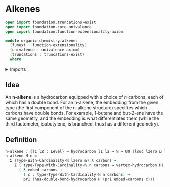 # Alkenes

```agda
open import foundation.truncations-exist
open import foundation-core.univalence
open import foundation.function-extensionality-axiom

module organic-chemistry.alkenes
  (funext : function-extensionality)
  (univalence : univalence-axiom)
  (truncations : truncations-exist)
  where
```

<details><summary>Imports</summary>

```agda
open import elementary-number-theory.natural-numbers

open import foundation.dependent-pair-types
open import foundation.embeddings funext
open import foundation.universe-levels

open import organic-chemistry.hydrocarbons funext univalence truncations
open import organic-chemistry.saturated-carbons funext univalence truncations

open import univalent-combinatorics.finite-types funext univalence truncations
```

</details>

## Idea

An **n-alkene** is a hydrocarbon equipped with a choice of $n$ carbons, each of
which has a double bond. For an n-alkene, the embedding from the given type (the
first component of the n-alkene structure) specifies which carbons have double
bonds. For example, 1-butene and but-2-ene have the same geometry, and the
embedding is what differentiates them (while the third tautometer, isobutylene,
is branched, thus has a different geometry).

## Definition

```agda
n-alkene : {l1 l2 : Level} → hydrocarbon l1 l2 → ℕ → UU (lsuc lzero ⊔ l1 ⊔ l2)
n-alkene H n =
  Σ (Type-With-Cardinality-ℕ lzero n) λ carbons →
    Σ ( type-Type-With-Cardinality-ℕ n carbons ↪ vertex-hydrocarbon H)
      ( λ embed-carbons →
        ( c : type-Type-With-Cardinality-ℕ n carbons) →
        pr1 (has-double-bond-hydrocarbon H (pr1 embed-carbons c)))
```
